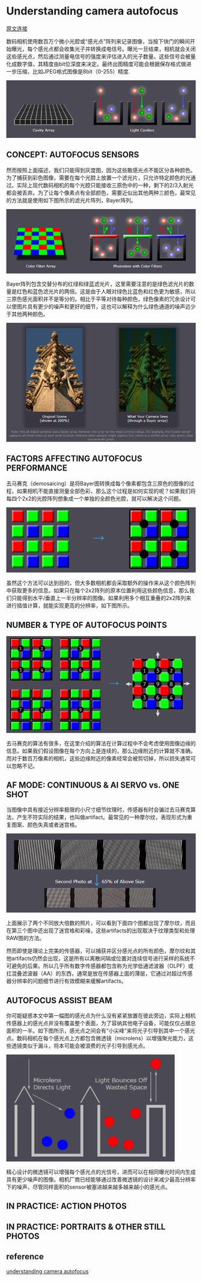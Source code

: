 # Understanding camera autofocus

[原文连接](https://www.cambridgeincolour.com/tutorials/camera-autofocus.htm)  

数码相机使用数百万个微小光腔或“感光点”阵列来记录图像，当按下快门的瞬间开始曝光，每个感光点都会收集光子并转换成电信号。曝光一旦结束，相机就会关闭这些感光点，然后通过测量电信号的强度来评估进入的光子数量。这些信号会被量化成数字值，其精度由bit位深度来决定。最终出图精度可能会根据保存格式做进一步压缩，比如JPEG格式图像是8bit（0-255）精度.

![Cavity Array](/jpg/1.1_cavity_array.png)

## CONCEPT: AUTOFOCUS SENSORS

然而按照上面描述，我们只能得到灰度图，因为这些敢感光点不能区分各种颜色。为了捕获到彩色图像，需要在每个光腔上放置一个滤光片，只允许特定颜色的光通过。实际上现代数码相机的每个光腔只能接收三原色中的一种，剩下的2/3入射光都会被丢弃。为了让每个像素点有全部颜色，需要近似出其他两种三颜色，最常见的方法就是使用如下图所示的滤光片阵列，Bayer阵列。

![bayer Array](/jpg/1.1_bayer_array.png)

Bayer阵列包含交替分布的红绿和绿蓝滤光片，这里需要注意的是绿色滤光片的数量是红色和蓝色滤光片的两倍。这是由于人眼对绿色比蓝色和红色更为敏感，所以三原色感光面积并不是等分的。相比于平等对待每种颜色，绿色像素的冗余设计可以使图片具有更少的噪声和更好的细节，这也可以解释为什么绿色通道的噪声远少于其他两种颜色。

![origin & bayer](/jpg/1.1_bayer&origin.png)

## FACTORS AFFECTING AUTOFOCUS PERFORMANCE

去马赛克（demosaicing）是将Bayer图转换成每个像素都包含三原色的图像的过程，如果相机不能直接测量全部色彩，那么这个过程是如何实现的呢？如果我们将每四个2x2的光腔阵列想象成一个单独的全颜色光腔，就可以解决这个问题。

![demosaic](/jpg/1.1_demosaic.png)

虽然这个方法可以达到目的，但大多数相机都会采取额外的操作来从这个颜色阵列中获取更多的信息。如果只在每个2x2阵列的原本位置利用这些颜色信息，那么我们只能得到水平/垂直上一半分辨率的图像。如果利用多个相互重叠的2x2阵列来进行插值计算，就能实现更高的分辨率，如下图所示。

## NUMBER & TYPE OF AUTOFOCUS POINTS

![demosaic2](/jpg/1.1_demosaic2.png)

去马赛克的算法有很多，在这里介绍的算法在计算过程中不会考虑使用图像边缘的信息。如果我们假设图像在每个方向上是连续的，那么边缘附近的计算就不准确。而对于数百万像素的相机，这些边缘附近的像素经常会被剪切掉，所以损失通常可以忽略不记。

## AF MODE: CONTINUOUS & AI SERVO vs. ONE SHOT

当图像中具有接近分辨率极限的小尺寸细节纹理时，传感器有时会骗过去马赛克算法，产生不符实际的结果，也叫做artifact。最常见的一种摩尔纹，表现形式为重复图案、颜色失真或者迷宫格。

![demosaic_artifact](/jpg/1.1_demosaic_artifact.png)

上面展示了两个不同放大倍数的照片，可以看到下面四个图都出现了摩尔纹，而且在第三个图中还出现了迷宫格和彩噪，这些artifacts的出现取决于纹理类型和处理RAW图的方法。

然而即使是理论上完美的传感器，可以捕获并区分感光点的所有颜色，摩尔纹和其他artifacts仍然会出现，这是所有以离散间隔或位置对连续信号进行采样的系统不可避免的后果。所以几乎所有数字传感器都包含称为光学低通滤波器（OLPF）或扛混叠滤波器（AA）的东西，通常是放在传感器上面的薄层，它通过对超过传感器分辨率的问题细节进行有效模糊来缓解artifacts。

## AUTOFOCUS ASSIST BEAM

你可能疑惑本文中第一幅图的感光点为什么没有紧紧放置在彼此旁边，实际上相机传感器上的感光点并没有覆盖整个表面，为了容纳其他电子设备，可能仅仅占据总面积的一半。如下图所示，感光点之间会有“小尖峰”来将光子引导到其中一个感光点。数码相机在每个感光点上方都包含微透镜（microlens）以增强聚光能力，这些透镜类似于漏斗，将本可能会被浪费的光子引导到感光点。

![microlens](/jpg/1.1_microlens.png)

精心设计的微透镜可以增强每个感光点的光信号，进而可以在相同曝光时间内生成具有更少噪声的图像。相机厂商已经能够通过改善微透镜的设计来减少最高分辨率下的噪声，尽管同样面积的sensor被塞进越来越多越来越小的感光点。

## IN PRACTICE: ACTION PHOTOS





## IN PRACTICE: PORTRAITS & OTHER STILL PHOTOS



## reference
[understanding camera autofocus](https://www.cambridgeincolour.com/tutorials/camera-autofocus.htm)  